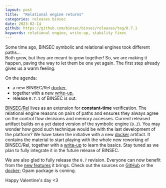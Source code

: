 ```yaml
---
layout: post
title:  "Relational engine returns"
categories: releases binsec
date: 2023-02-14
github: https://github.com/binsec/binsec/releases/tag/0.7.1
keywords: relational engine, write-up, stability fixes
---
```


Some time ago, BINSEC symbolic and relational engines took different paths...  
Both grew, but they are meant to grow together! So, we are making it happen, paving the way to let them be one yet again. The first step already gives us a warm feeling.

On the agenda:
 
- a new BINSEC/Rel [docker](https://hub.docker.com/layers/binsec/binsec/rel-2023-02-14/images/sha256-1556ece87e6b33d6252da04d0b8225c7186feaf58cae0dcb56f2d01f14dda8f4?context=explore),
- together with a new [write-up](https://github.com/binsec/binsec/blob/master/doc/relse/beginners.md),
- release `0.7.1` of BINSEC is out.

[BINSEC/Rel](https://github.com/binsec/Rel) lives as an extension for **constant-time** verification.
The relational engine reasons on pairs of paths and ensures they always agree on the control flow decisions and memory accesses.
Current released artifact builds on a yet dated version of the symbolic engine (`0.3`). You may wonder how good such technique would be with the last development of the platform?
We have taken the initiative with a new [docker](https://hub.docker.com/layers/binsec/binsec/rel-2023-02-14/images/sha256-1556ece87e6b33d6252da04d0b8225c7186feaf58cae0dcb56f2d01f14dda8f4?context=explore) artifact. It contains the material to start playing with the whole new reworking of BINSEC/Rel, together with a [write-up](https://github.com/binsec/binsec/blob/master/doc/relse/beginners.md) to learn the basics. Stay tuned as we plan to fully integrate it in the future release of BINSEC.

We are also glad to fully release the `0.7` revision.
Everyone can now benefit from the [new features](https://binsec.github.io/releases/2022/10/31/binsec-0.7.0-alpha.html) it brings.
Check out the sources on [GitHub](https://github.com/binsec/binsec) or the [docker](https://hub.docker.com/r/binsec/binsec/tags); Opam package is coming.

Happy Valentine's day <3


